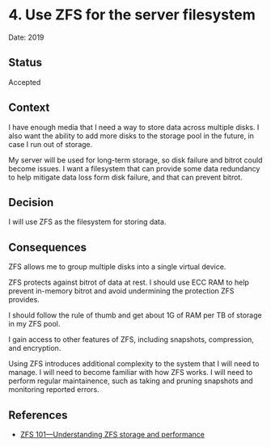 # 4. Use ZFS for the server filesystem

Date: 2019

## Status

Accepted

## Context

I have enough media that I need a way to store data across multiple disks.
I also want the ability to add more disks to the storage pool in the future, in case I run out of storage.

My server will be used for long-term storage, so disk failure and bitrot could become issues.
I want a filesystem that can provide some data redundancy to help mitigate data loss form disk failure,
and that can prevent bitrot.

## Decision

I will use ZFS as the filesystem for storing data.

## Consequences

ZFS allows me to group multiple disks into a single virtual device.

ZFS protects against bitrot of data at rest.
I should use ECC RAM to help prevent in-memory bitrot and avoid undermining the protection ZFS provides.

I should follow the rule of thumb and get about 1G of RAM per TB of storage in my ZFS pool.

I gain access to other features of ZFS, including snapshots, compression, and encryption.

Using ZFS introduces additional complexity to the system that I will need to manage.
I will need to become familiar with how ZFS works.
I will need to perform regular maintainence, such as taking and pruning snapshots and monitoring reported errors.

## References

- [ZFS 101—Understanding ZFS storage and performance](https://arstechnica.com/information-technology/2020/05/zfs-101-understanding-zfs-storage-and-performance/)
